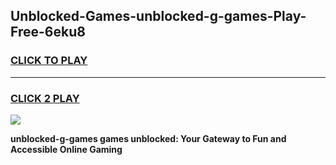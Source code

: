 
## Unblocked-Games-unblocked-g-games-Play-Free-6eku8
<h3>
<a href="https://premium76.site?title=unblocked-g-games&ref=23A">CLICK TO PLAY</a></h3>
<hr>

<h3>
<a href="https://premium76.site?title=unblocked-g-games&ref=23A">CLICK 2 PLAY</a>
  
</h3>

<a href="https://premium76.site?title=unblocked-g-games&ref=23A"><img src="https://clearcache.store/games.png"></a>


**unblocked-g-games games unblocked: Your Gateway to Fun and Accessible Online Gaming**
